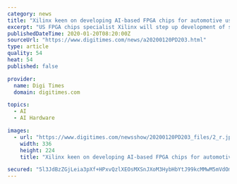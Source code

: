 ```yaml
---
category: news
title: "Xilinx keen on developing AI-based FPGA chips for automotive use"
excerpt: "US FPGA chips specialist Xilinx will step up development of self-adaptive AI chips for automotive applications based on the emerging concepts of Mobility as a Service (MaaS) and Transportation as a Service (TaaS) for next-generation, autonomous vehicles, according to industry sources. Xilinx already shipped 170 million self-adaptive devices for ..."
publishedDateTime: 2020-01-20T08:20:00Z
sourceUrl: "https://www.digitimes.com/news/a20200120PD203.html"
type: article
quality: 54
heat: 54
published: false

provider:
  name: Digi Times
  domain: digitimes.com

topics:
  - AI
  - AI Hardware

images:
  - url: "https://www.digitimes.com/newsshow/20200120PD203_files/2_r.jpg"
    width: 336
    height: 224
    title: "Xilinx keen on developing AI-based FPGA chips for automotive use"

secured: "5l3JdBzZGjLeia3pXf+HPxvQzlXEOsMXSnJXoM3HybHbYtJ99kcMMwM5mVdOmp9YF9uqCs0cKk9StCDXa9+0nUNKPrZHdmtonPX5dGd+qfhIJ2glO5edRbGU4vMJPQuGwGqlRaT4b8HKsaXtANzfNQuMFOEhX7K52iYFQFlcBOTBXtXPyChr4wYGRideguyPn8bWHcaUZaXVP1kUrdmzcvaCLL58piowm0JGsbbhCigZbiFnFjC9dG9czcVxsjW894LaJouBhEZOTVuCg9xTYCiD0Y4Jr4zrq7F+euQ2f3X8pcyiAudMT9HTaOC4VpiD6xZ3jwg4Kph04maViCOV2kkiOVLbpw4tJwp1vfgnfPKkLiXUMcC1QNyFacxEBZN/FkWlsdXiyfE9cD7eIrbb2UJ3Ai0A9IxLT+NdOVgAFdTrrkkhCgAtFsRrDB39D+cwkz/qUjum30RTPN52nXtOPw==;D310PWJaN/yYjucZVEBW2Q=="
---
```


